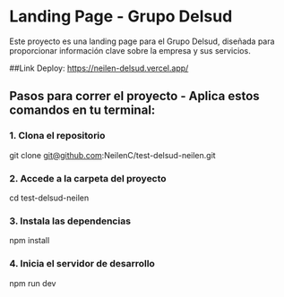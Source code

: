 # Landing Page - Grupo Delsud

Este proyecto es una landing page para el Grupo Delsud, diseñada para proporcionar información clave sobre la empresa y sus servicios.

##Link Deploy:
 https://neilen-delsud.vercel.app/


## Pasos para correr el proyecto - Aplica estos comandos en tu terminal:

### 1. Clona el repositorio

git clone git@github.com:NeilenC/test-delsud-neilen.git



### 2. Accede a la carpeta del proyecto

cd test-delsud-neilen



### 3. Instala las dependencias

npm install



### 4. Inicia el servidor de desarrollo

npm run dev





